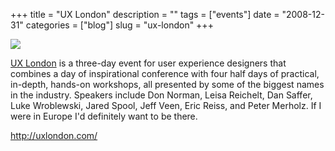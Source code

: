 +++
title = "UX London"
description = ""
tags = ["events"]
date = "2008-12-31"
categories = ["blog"]
slug = "ux-london"
+++



  <div class="notebook-screenshot"><a href="http://uxlondon.com/"><img src="http://media.konigi.com/bluga/wt495c24651c110.jpg"/></a></div><p><a href="http://uxlondon.com/">UX London</a> is a three-day event for user experience designers that combines a day of inspirational conference with four half days of practical, in-depth, hands-on workshops, all presented by some of the biggest names in the industry. Speakers include Don Norman, Leisa Reichelt, Dan Saffer, Luke Wroblewski, Jared Spool, Jeff Veen, Eric Reiss, and Peter Merholz. If I were in Europe I'd definitely want to be there.</p>
    
  <a href="http://uxlondon.com/">http://uxlondon.com/</a>
